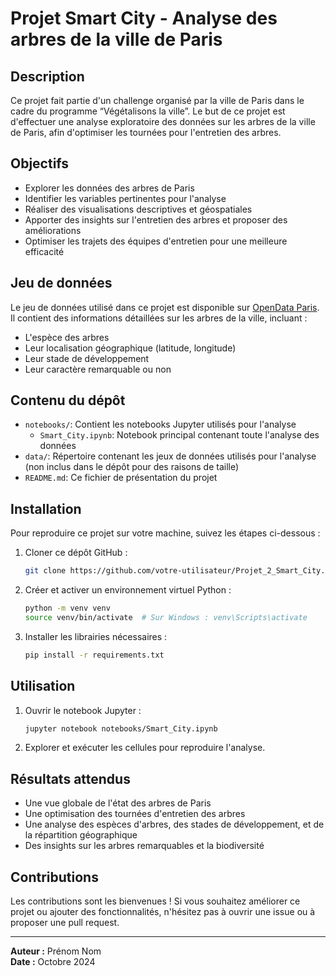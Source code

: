 # Projet Smart City - Analyse des arbres de la ville de Paris

## Description

Ce projet fait partie d'un challenge organisé par la ville de Paris dans le cadre du programme “Végétalisons la ville”. Le but de ce projet est d'effectuer une analyse exploratoire des données sur les arbres de la ville de Paris, afin d'optimiser les tournées pour l'entretien des arbres.

## Objectifs

- Explorer les données des arbres de Paris
- Identifier les variables pertinentes pour l'analyse
- Réaliser des visualisations descriptives et géospatiales
- Apporter des insights sur l'entretien des arbres et proposer des améliorations
- Optimiser les trajets des équipes d'entretien pour une meilleure efficacité

## Jeu de données

Le jeu de données utilisé dans ce projet est disponible sur [OpenData Paris](https://opendata.paris.fr/explore/dataset/les-arbres/). Il contient des informations détaillées sur les arbres de la ville, incluant :
- L'espèce des arbres
- Leur localisation géographique (latitude, longitude)
- Leur stade de développement
- Leur caractère remarquable ou non

## Contenu du dépôt

- `notebooks/`: Contient les notebooks Jupyter utilisés pour l'analyse
  - `Smart_City.ipynb`: Notebook principal contenant toute l'analyse des données
- `data/`: Répertoire contenant les jeux de données utilisés pour l'analyse (non inclus dans le dépôt pour des raisons de taille)
- `README.md`: Ce fichier de présentation du projet

## Installation

Pour reproduire ce projet sur votre machine, suivez les étapes ci-dessous :

1. Cloner ce dépôt GitHub :
    ```bash
    git clone https://github.com/votre-utilisateur/Projet_2_Smart_City.git
    ```

2. Créer et activer un environnement virtuel Python :
    ```bash
    python -m venv venv
    source venv/bin/activate  # Sur Windows : venv\Scripts\activate
    ```

3. Installer les librairies nécessaires :
    ```bash
    pip install -r requirements.txt
    ```

## Utilisation

1. Ouvrir le notebook Jupyter :
    ```bash
    jupyter notebook notebooks/Smart_City.ipynb
    ```

2. Explorer et exécuter les cellules pour reproduire l'analyse.

## Résultats attendus

- Une vue globale de l'état des arbres de Paris
- Une optimisation des tournées d'entretien des arbres
- Une analyse des espèces d'arbres, des stades de développement, et de la répartition géographique
- Des insights sur les arbres remarquables et la biodiversité

## Contributions

Les contributions sont les bienvenues ! Si vous souhaitez améliorer ce projet ou ajouter des fonctionnalités, n'hésitez pas à ouvrir une issue ou à proposer une pull request.

---

**Auteur :** Prénom Nom  
**Date :** Octobre 2024

